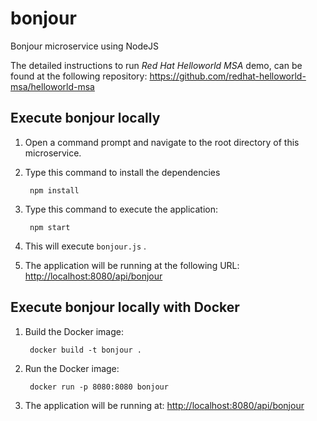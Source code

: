 # bonjour
Bonjour microservice using NodeJS

The detailed instructions to run *Red Hat Helloworld MSA* demo, can be found at the following repository: <https://github.com/redhat-helloworld-msa/helloworld-msa>


Execute bonjour locally
-----------------------

1. Open a command prompt and navigate to the root directory of this microservice.
2. Type this command to install the dependencies

        npm install

3. Type this command to execute the application:

        npm start

4. This will execute `bonjour.js` .
5. The application will be running at the following URL: <http://localhost:8080/api/bonjour>


Execute bonjour locally with Docker
-----------------------------------

1. Build the Docker image:

        docker build -t bonjour .

2. Run the Docker image:

        docker run -p 8080:8080 bonjour

3. The application will be running at: <http://localhost:8080/api/bonjour>



